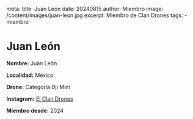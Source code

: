 meta:
  title: Juan León
  date: 20240815
  author: Miembro
  image: /content/images/juan-leon.jpg
  excerpt: Miembro de Clan Drones
  tags:
    - miembro

# Juan León
**Nombre:** Juan León

**Localidad:** México

**Drone:** Categoría Dji Mini 

**Instagram:** [El Clan Drones](https://instagram.com/elclandrones)

**Miembro desde:** 2024
